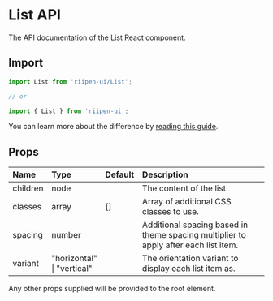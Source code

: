 <!--- This documentation is automatically generated, do not try to edit it. -->

# List API

<p class="description">The API documentation of the List React component.</p>

## Import

```js
import List from 'riipen-ui/List';

// or

import { List } from 'riipen-ui';
```

You can learn more about the difference by [reading this guide](/guides/bundle-size).

## Props

| Name | Type | Default | Description |
|:-----|:-----|:--------|:------------|
| <span class="prop-name">children</span> | <span class="prop-type">node</span> |  | The content of the list. |
| <span class="prop-name">classes</span> | <span class="prop-type">array</span> | <span class="prop-default">[]</span> | Array of additional CSS classes to use. |
| <span class="prop-name">spacing</span> | <span class="prop-type">number</span> |  | Additional spacing based in theme spacing multiplier to apply after each list item. |
| <span class="prop-name">variant</span> | <span class="prop-type">"horizontal"<br>&#124;&nbsp;"vertical"</span> |  | The orientation variant to display each list item as. |


Any other props supplied will be provided to the root element.